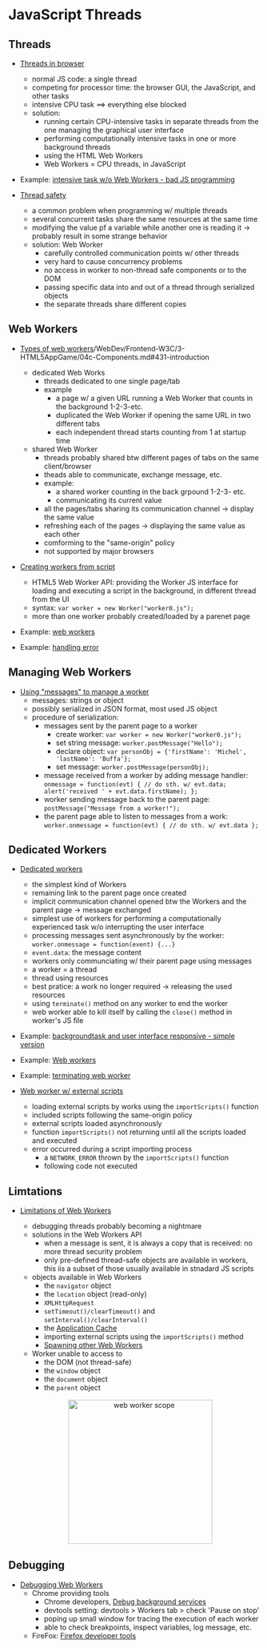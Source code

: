 # JavaScript Threads


## Threads

+ [Threads in browser](../WebDev/Frontend-W3C/3-HTML5AppGame/04c-Components.md#431-introduction)
  + normal JS code: a single thread
  + competing for processor time: the browser GUI, the JavaScript, and other tasks
  + intensive CPU task $\implies$ everything else blocked
  + solution:
    + running certain CPU-intensive tasks in separate threads from the one managing the graphical user interface
    + performing computationally intensive tasks in one or more background threads
    + using the HTML Web Workers
    + Web Workers = CPU threads, in JavaScript

+ Example: [intensive task w/o Web Workers - bad JS programming](../WebDev/Frontend-W3C/3-HTML5AppGame/04c-Components.md#431-introduction)

+ [Thread safety](../WebDev/Frontend-W3C/3-HTML5AppGame/04c-Components.md#431-introduction)
  + a common problem when programming w/ multiple threads
  + several concurrent tasks share the same resources at the same time
  + modifying the value pf a variable while another one is reading it $\to$ probably result in some strange behavior
  + solution: Web Worker
    + carefully controlled communication points w/ other threads
    + very hard to cause concurrency problems
    + no access in worker to non-thread safe components or to the DOM
    + passing specific data into and out of a thread through serialized objects
    + the separate threads share different copies


## Web Workers

+ [Types of web workers](..)/WebDev/Frontend-W3C/3-HTML5AppGame/04c-Components.md#431-introduction
  + dedicated Web Works
    + threads dedicated to one single page/tab
    + example
      + a page w/ a given URL running a Web Worker that counts in the background 1-2-3-etc.
      + duplicated the Web Worker if opening the same URL in two different tabs
      + each independent thread starts counting from 1 at startup time
  + shared Web Worker
    + threads probably shared btw different pages of tabs on the same client/browser
    + theads able to communicate, exchange message, etc.
    + example:
      + a shared worker counting in the back grpound 1-2-3- etc.
      + communicating its current value
    + all the pages/tabs sharing its communication channel $\to$ display the same value
    + refreshing each of the pages $\to$ displaying the same value as each other
    + comforming to the "same-origin" policy
    + not supported by major browsers

+ [Creating workers from script](../WebDev/Frontend-W3C/3-HTML5AppGame/04c-Components.md#432-use-cases)
  + HTML5 Web Worker API: providing the Worker JS interface for loading and executing a script in the background, in different thread from the UI
  + syntax: `var worker = new Worker("worker0.js");`
  + more than one worker probably created/loaded by a parenet page

+ Example: [web workers](../WebDev/Frontend-W3C/3-HTML5AppGame/04c-Components.md#432-use-cases)

+ Example: [handling error](../WebDev/Frontend-W3C/3-HTML5AppGame/04c-Components.md#432-use-cases)



## Managing Web Workers

+ [Using "messages" to manage a worker](../WebDev/Frontend-W3C/3-HTML5AppGame/04c-Components.md#432-use-cases)
  + messages: strings or object
  + possibly serialized in JSON format, most used JS object
  + procedure of serialization:
    + messages sent by the parent page to a worker
      + create worker: `var worker = new Worker("worker0.js");`
      + set string message: `worker.postMessage("Hello");`
      + declare object: `var personObj = {'firstName': 'Michel', 'lastName': 'Buffa'};`
      + set message: `worker.postMessage(personObj);`
    + message received from a worker by adding message handler: `onmessage = function(evt) { // do sth. w/ evt.data; alert('received ' + evt.data.firstName); };`
    + worker sending message back to the parent page: `postMessage("Message from a worker!");`
    + the parent page able to listen to messages from a work: `worker.onmessage = function(evt) { // do sth. w/ evt.data };`


## Dedicated Workers

+ [Dedicated workers](../WebDev/Frontend-W3C/3-HTML5AppGame/04c-Components.md#433-examples)
  + the simplest kind of Workers
  + remaining link to the parent page once created
  + implicit communication channel opened btw the Workers and the parent page $\to$ message exchanged
  + simplest use of workers for performing a computationally experienced task w/o interrupting the user interface
  + processing messages sent asynchronously by the worker: `worker.onmessage = function(event) {...}`
  + `event.data`: the message content
  + workers only communciating w/ their parent page using messages
  + a worker = a thread
  + thread using resources
  + best pratice: a work no longer required $\to$ releasing the used resources
  + using `terminate()` method on any worker to end the worker
  + web worker able to kill itself by calling the `close()` method in worker's JS file

+ Example: [backgroundtask and user interface responsive - simple version](../WebDev/Frontend-W3C/3-HTML5AppGame/04c-Components.md#433-examples)

+ Example: [Web workers](../WebDev/Frontend-W3C/3-HTML5AppGame/04c-Components.md#433-examples)

+ Example: [terminating web worker](../WebDev/Frontend-W3C/3-HTML5AppGame/04c-Components.md#433-examples)

+ [Web worker w/ external scripts](../WebDev/Frontend-W3C/3-HTML5AppGame/04c-Components.md#433-examples)
  + loading external scripts by works using the `importScripts()` function
  + included scripts following the same-origin policy
  + external scripts loaded asynchronously
  + function `importScripts()` not returning until all the scripts loaded and executed
  + error occurred during a script importing process
    + a `NETWORK_ERROR` thrown by the `importScripts()` function
    + following code not executed


## Limtations

+ [Limitations of Web Workers](../WebDev/Frontend-W3C/3-HTML5AppGame/04c-Components.md#433-examples)
  + debugging threads probably becoming a nightmare
  + solutions in the Web Workers API
    + when a message is sent, it is always a copy that is received: no more thread security problem
    + only pre-defined thread-safe objects are available in workers, this iis a subset of those usually available in stnadard JS scripts
  + objects available in Web Workers
    + the `navigator` object
    + the `location` object (read-only)
    + `XMLHttpRequest`
    + `setTimeout()/clearTimeout()` and `setInterval()/clearInterval()`
    + the [Application Cache](https://www.html5rocks.com/tutorials/appcache/beginner/)
    + importing external scripts using the `importScripts()` method
    + [Spawning other Web Workers](https://bit.ly/3BWcLmp)
  + Worker unable to access to
    + the DOM (not thread-safe)
    + the `window` object
    + the `document` object
    + the `parent` object

  <figure style="margin: 0.5em; text-align: center;">
    <img style="margin: 0.1em; padding-top: 0.5em; width: 30vw;"
      onclick= "window.open('https://bit.ly/3yhfGnl')"
      src    = "https://bit.ly/2Wz4Qv3"
      alt    = "web worker scope"
      title  = "web worker scope"
    />
  </figure>


## Debugging

+ [Debugging Web Workers](../WebDev/Frontend-W3C/3-HTML5AppGame/04c-Components.md#433-examples)
  + Chrome providing tools
    + Chrome developers, [Debug background services](https://developer.chrome.com/docs/devtools/javascript/background-services/)
    + devtools setting: devtools > Workers tab > check 'Pause on stop'
    + poping up small window for tracing the execution of each worker
    + able to check breakpoints, inspect variables, log message, etc.
  + FireFox: [Firefox developer tools](https://developer.mozilla.org/en-US/docs/Tools)


